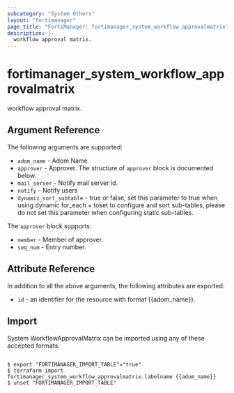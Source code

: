 ```yaml
---
subcategory: "System Others"
layout: "fortimanager"
page_title: "FortiManager: fortimanager_system_workflow_approvalmatrix"
description: |-
  workflow approval matrix.
---
```


# fortimanager_system_workflow_approvalmatrix
workflow approval matrix.

## Argument Reference


The following arguments are supported:


* `adom_name` - Adom Name
* `approver` - Approver. The structure of `approver` block is documented below.
* `mail_server` - Notify mail server id.
* `notify` - Notify users
* `dynamic_sort_subtable` - true or false, set this parameter to true when using dynamic for_each + toset to configure and sort sub-tables, please do not set this parameter when configuring static sub-tables.

The `approver` block supports:

* `member` - Member of approver.
* `seq_num` - Entry number.


## Attribute Reference

In addition to all the above arguments, the following attributes are exported:
* `id` - an identifier for the resource with format {{adom_name}}.

## Import

System WorkflowApprovalMatrix can be imported using any of these accepted formats:
```

$ export "FORTIMANAGER_IMPORT_TABLE"="true"
$ terraform import fortimanager_system_workflow_approvalmatrix.labelname {{adom_name}}
$ unset "FORTIMANAGER_IMPORT_TABLE"
```

